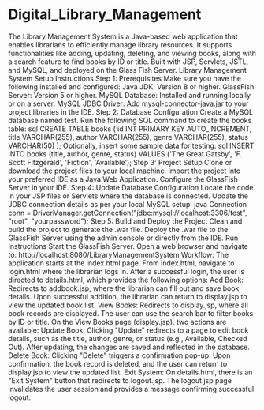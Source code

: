 # Digital_Library_Management
The Library Management System is a Java-based web application that enables librarians to efficiently manage library resources. It supports functionalities like adding, updating, deleting, and viewing books, along with a search feature to find books by ID or title. Built with JSP, Servlets, JSTL, and MySQL, and deployed on the Glass Fish Server.
Library Management System
Setup Instructions
Step 1: Prerequisites
Make sure you have the following installed and configured:
Java JDK: Version 8 or higher.
GlassFish Server: Version 5 or higher.
MySQL Database: Installed and running locally or on a server.
MySQL JDBC Driver: Add mysql-connector-java.jar to your project libraries in the IDE.
Step 2: Database Configuration
Create a MySQL database named test.
Run the following SQL command to create the books table:
sql
CREATE TABLE books (
    id INT PRIMARY KEY AUTO_INCREMENT,
    title VARCHAR(255),
    author VARCHAR(255),
    genre VARCHAR(255),
    status VARCHAR(50)
);
Optionally, insert some sample data for testing:
sql
INSERT INTO books (title, author, genre, status)
VALUES ('The Great Gatsby', 'F. Scott Fitzgerald', 'Fiction', 'Available');
Step 3: Project Setup
Clone or download the project files to your local machine.
Import the project into your preferred IDE as a Java Web Application.
Configure the GlassFish Server in your IDE.
Step 4: Update Database Configuration
Locate the code in your JSP files or Servlets where the database is connected.
Update the JDBC connection details as per your local MySQL setup:
java
Connection conn = DriverManager.getConnection("jdbc:mysql://localhost:3306/test", "root", "yourpassword");
Step 5: Build and Deploy the Project
Clean and build the project to generate the .war file.
Deploy the .war file to the GlassFish Server using the admin console or directly from the IDE.
Run Instructions
Start the GlassFish Server.
Open a web browser and navigate to:
http://localhost:8080/LibraryManagementSystem
Workflow:
The application starts at the index.html page.
From index.html, navigate to login.html where the librarian logs in.
After a successful login, the user is directed to details.html, which provides the following options:
Add Book:
Redirects to addbook.jsp, where the librarian can fill out and save book details.
Upon successful addition, the librarian can return to display.jsp to view the updated book list.
View Books:
Redirects to display.jsp, where all book records are displayed.
The user can use the search bar to filter books by ID or title.
On the View Books page (display.jsp), two actions are available:
Update Book:
Clicking "Update" redirects to a page to edit book details, such as the title, author, genre, or status (e.g., Available, Checked Out).
After updating, the changes are saved and reflected in the database.
Delete Book:
Clicking "Delete" triggers a confirmation pop-up.
Upon confirmation, the book record is deleted, and the user can return to display.jsp to view the updated list.
Exit System:
On details.html, there is an "Exit System" button that redirects to logout.jsp.
The logout.jsp page invalidates the user session and provides a message confirming successful logout.

